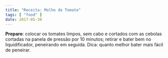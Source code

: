 ```yaml
---
title: "Receita: Molho de Tomate"
tags: [ "food" ]
date: 2017-05-30
---
```


**Preparo**: colocar os tomates limpos, sem cabo e cortados com as cebolas cortadas na panela de pressão por 10 minutos; retirar e bater bem no liquidificador, peneirando em seguida. Dica: quanto melhor bater mais fácil de peneirar.

